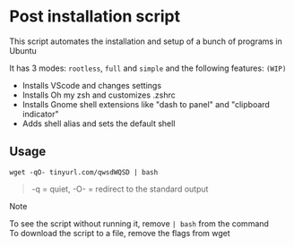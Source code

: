 # Post installation script

This script automates the installation and setup of a bunch of programs in Ubuntu

It has 3 modes: `rootless`, `full` and `simple` and the following features: `(WIP)`

- Installs VScode and changes settings
- Installs Oh my zsh and customizes .zshrc
- Installs Gnome shell extensions like "dash to panel" and "clipboard indicator"
- Adds shell alias and sets the default shell

## Usage

```
wget -qO- tinyurl.com/qwsdWQSD | bash
```
> -q = quiet, -O- = redirect to the standard output

> [!NOTE]
> To see the script without running it, remove `| bash` from the command \
> To download the script to a file, remove the flags from wget
